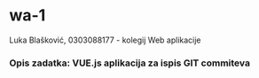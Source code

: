 # wa-1

 Luka Blašković, 0303088177 - kolegij Web aplikacije
### Opis zadatka: VUE.js aplikacija za ispis GIT commiteva
